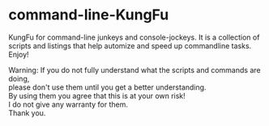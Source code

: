# command-line-KungFu  
KungFu for command-line junkeys and console-jockeys.
It is a collection of scripts and listings that help automize and speed up commandline tasks.  
Enjoy!  
  
Warning: If you do not fully understand what the scripts and commands are doing,  
please don't use them until you get a better understanding.  
By using them you agree that this is at your own risk!  
I do not give any warranty for them.  
Thank you.

